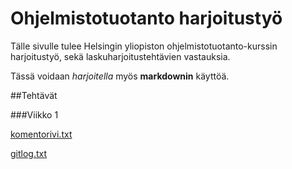 # Ohjelmistotuotanto harjoitustyö

Tälle sivulle tulee Helsingin yliopiston ohjelmistotuotanto-kurssin harjoitustyö, sekä laskuharjoitustehtävien vastauksia.

Tässä voidaan *harjoitella* myös **markdownin** käyttöä.

##Tehtävät

###Viikko 1

[komentorivi.txt](https://github.com/hhautajarvi/ot2021/blob/master/laskarit/viikko1/komentorivi.txt)

[gitlog.txt](https://github.com/hhautajarvi/ot2021/blob/master/laskarit/viikko1/gitlog.txt)
